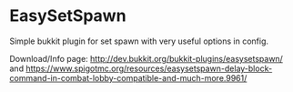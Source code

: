 # EasySetSpawn
Simple bukkit plugin for set spawn with very useful options in config.

Download/Info page: http://dev.bukkit.org/bukkit-plugins/easysetspawn/ and https://www.spigotmc.org/resources/easysetspawn-delay-block-command-in-combat-lobby-compatible-and-much-more.9961/
